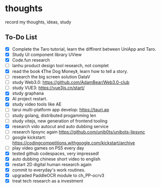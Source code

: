 # thoughts
record my thoughts, ideas, study

## To-Do List
- [X] Complete the Taro tutorial, learn the diffirent between UniApp and Taro.
- [X] Study UI component library UView
- [X] Code.fun research
- [ ] lanhu product design tool research, not complet
- [X] read the book 《The Dog Money》, learn how to tell a story.
- [ ] research the big screen solution DataV
- [ ] study Web3.0: https://github.com/AdamBear/Web3.0-club
- [ ] study VUE3: https://vue3js.cn/start/
- [X] study graphana
- [X] AI project restart.
- [X] study video tools like AE
- [ ] tarui multi-platform app develop: https://tauri.ap
- [ ] study golang, distributed progamming len
- [ ] study vitejs, new generation of frontend tooling 
- [X] research vido autocut and auto dubbing service 
- [ ] research lipsync again
https://github.com/unib0ts/unibots-lipsync
- [ ] google kickstart:
https://codingcompetitions.withgoogle.com/kickstart/archive
- [ ] play video games on PS5 every day
- [X] tested github codespaces, very impressed!
- [X] auto dubbing chinese short video to english
- [X] restart 2D digital human research again
- [X] commit to everyday's work routines.
- [X] upgraded PaddleOCR module to ch_PP-ocrv3 
- [X] treat tech research as a investment
